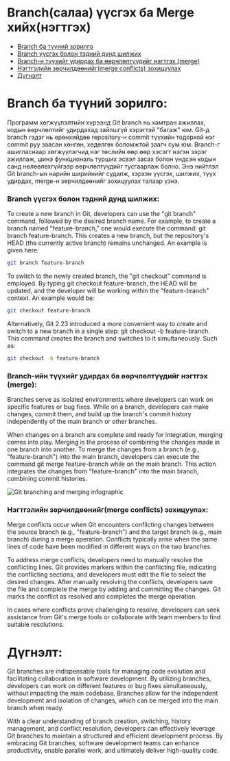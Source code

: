 # Branch(салаа) үүсгэх ба Merge хийх(нэгтгэх)

- [Branch ба түүний зорилго](#branch-ба-түүний-зорилго)
- [Branch үүсгэх болон тэдний дунд шилжих](#branch-үүсгэх-болон-тэдний-дунд-шилжих)
- [Branch-н түүхийг удирдах ба өөрчлөлтүүдийг нэгтгэх (merge)](<#branch-ийн-түүхийг-удирдах-ба-өөрчлөлтүүдийг-нэгтгэх-(merge)>)
- [Нэгтгэлийн зөрчилдөөнийг(merge conflicts) зохицуулах](<#нэгтгэлийн-зөрчилдөөнийг(merge-conflicts)-зохицуулах>)
- [Дүгнэлт](#дүгнэлт)

# Branch ба түүний зорилго:

Программ хөгжүүлэлтийн хүрээнд Git branch нь хамтран ажиллах, кодын өөрчлөлтийг удирдахад зайлшгүй хэрэгтэй "багаж" юм. Git-д branch гэдэг нь ерөнхийдөө repository-н commit түүхийн тодорхой нэг commit руу заасан хөнгөн, хөдөлгөх боломжтой заагч сум юм. Branch-г ашигласнаар хөгжүүлэгчид нэг төслийн өөр өөр хэсэгт нэгэн зэрэг ажиллаж, шинэ функциональ турших эсвэл засах болон үндсэн кодын санд нөлөөлөхгүйгээр өөрчлөлтүүдийг тусгаарлаж болно. Энэ нийтлэл Git branch-ын нарийн ширийнийг судалж, хэрхэн үүсгэх, шилжих, түүх удирдах, merge-н зөрчилдөөнийг зохицуулах талаар үзнэ.

### Branch үүсгэх болон тэдний дунд шилжих:

To create a new branch in Git, developers can use the "git branch" command, followed by the desired branch name. For example, to create a branch named "feature-branch," one would execute the command: git branch feature-branch. This creates a new branch, but the repository's HEAD (the currently active branch) remains unchanged. An example is given here:

```bash
git branch feature-branch
```

To switch to the newly created branch, the "git checkout" command is employed. By typing git checkout feature-branch, the HEAD will be updated, and the developer will be working within the "feature-branch" context. An example would be:

```bash
git checkout feature-branch
```

Alternatively, Git 2.23 introduced a more convenient way to create and switch to a new branch in a single step: git checkout -b feature-branch. This command creates the branch and switches to it simultaneously. Such as:

```bash
git checkout -b feature-branch
```

### Branch-ийн түүхийг удирдах ба өөрчлөлтүүдийг нэгтгэх (merge):

Branches serve as isolated environments where developers can work on specific features or bug fixes. While on a branch, developers can make changes, commit them, and build up the branch's commit history independently of the main branch or other branches.

When changes on a branch are complete and ready for integration, merging comes into play. Merging is the process of combining the changes made in one branch into another. To merge the changes from a branch (e.g., "feature-branch") into the main branch, developers can execute the command git merge feature-branch while on the main branch. This action integrates the changes from "feature-branch" into the main branch, combining commit histories.

<img alt="Git branching and merging infographic" src="../../../images/Part-03/branching-and-merging.png" />

### Нэгтгэлийн зөрчилдөөнийг(merge conflicts) зохицуулах:

Merge conflicts occur when Git encounters conflicting changes between the source branch (e.g., "feature-branch") and the target branch (e.g., main branch) during a merge operation. Conflicts typically arise when the same lines of code have been modified in different ways on the two branches.

To address merge conflicts, developers need to manually resolve the conflicting lines. Git provides markers within the conflicting file, indicating the conflicting sections, and developers must edit the file to select the desired changes. After manually resolving the conflicts, developers save the file and complete the merge by adding and committing the changes. Git marks the conflict as resolved and completes the merge operation.

In cases where conflicts prove challenging to resolve, developers can seek assistance from Git's merge tools or collaborate with team members to find suitable resolutions.

# Дүгнэлт:

Git branches are indispensable tools for managing code evolution and facilitating collaboration in software development. By utilizing branches, developers can work on different features or bug fixes simultaneously, without impacting the main codebase. Branches allow for the independent development and isolation of changes, which can be merged into the main branch when ready.

With a clear understanding of branch creation, switching, history management, and conflict resolution, developers can effectively leverage Git branches to maintain a structured and efficient development process. By embracing Git branches, software development teams can enhance productivity, enable parallel work, and ultimately deliver high-quality code.
